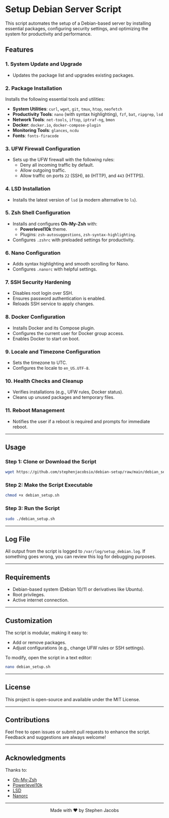 # Setup Debian Server Script

This script automates the setup of a Debian-based server by installing essential packages, configuring security settings, and optimizing the system for productivity and performance.

## Features

### 1. System Update and Upgrade
- Updates the package list and upgrades existing packages.

### 2. Package Installation
Installs the following essential tools and utilities:
- **System Utilities**: `curl`, `wget`, `git`, `tmux`, `htop`, `neofetch`
- **Productivity Tools**: `nano` (with syntax highlighting), `fzf`, `bat`, `ripgrep`, `lsd`
- **Network Tools**: `net-tools`, `iftop`, `iptraf-ng`, `bmon`
- **Docker**: `docker.io`, `docker-compose-plugin`
- **Monitoring Tools**: `glances`, `ncdu`
- **Fonts**: `fonts-firacode`

### 3. UFW Firewall Configuration
- Sets up the UFW firewall with the following rules:
  - Deny all incoming traffic by default.
  - Allow outgoing traffic.
  - Allow traffic on ports `22` (SSH), `80` (HTTP), and `443` (HTTPS).

### 4. LSD Installation
- Installs the latest version of `lsd` (a modern alternative to `ls`).

### 5. Zsh Shell Configuration
- Installs and configures **Oh-My-Zsh** with:
  - **Powerlevel10k** theme.
  - Plugins: `zsh-autosuggestions`, `zsh-syntax-highlighting`.
- Configures `.zshrc` with preloaded settings for productivity.

### 6. Nano Configuration
- Adds syntax highlighting and smooth scrolling for Nano.
- Configures `.nanorc` with helpful settings.

### 7. SSH Security Hardening
- Disables root login over SSH.
- Ensures password authentication is enabled.
- Reloads SSH service to apply changes.

### 8. Docker Configuration
- Installs Docker and its Compose plugin.
- Configures the current user for Docker group access.
- Enables Docker to start on boot.

### 9. Locale and Timezone Configuration
- Sets the timezone to UTC.
- Configures the locale to `en_US.UTF-8`.

### 10. Health Checks and Cleanup
- Verifies installations (e.g., UFW rules, Docker status).
- Cleans up unused packages and temporary files.

### 11. Reboot Management
- Notifies the user if a reboot is required and prompts for immediate reboot.

---

## Usage

### Step 1: Clone or Download the Script
```bash
wget https://github.com/stephenjacobsio/debian-setup/raw/main/debian_setup.sh
```

### Step 2: Make the Script Executable
```bash
chmod +x debian_setup.sh
```

### Step 3: Run the Script
```bash
sudo ./debian_setup.sh
```

---

## Log File
All output from the script is logged to `/var/log/setup_debian.log`. If something goes wrong, you can review this log for debugging purposes.

---

## Requirements
- Debian-based system (Debian 10/11 or derivatives like Ubuntu).
- Root privileges.
- Active internet connection.

---

## Customization
The script is modular, making it easy to:
- Add or remove packages.
- Adjust configurations (e.g., change UFW rules or SSH settings).

To modify, open the script in a text editor:
```bash
nano debian_setup.sh
```

---

## License
This project is open-source and available under the MIT License.

---

## Contributions
Feel free to open issues or submit pull requests to enhance the script. Feedback and suggestions are always welcome!

---

## Acknowledgments
Thanks to:
- [Oh-My-Zsh](https://ohmyz.sh/)
- [Powerlevel10k](https://github.com/romkatv/powerlevel10k)
- [LSD](https://github.com/lsd-rs/lsd)
- [Nanorc](https://github.com/scopatz/nanorc)

---

<div align="center">
  Made with ❤️ by Stephen Jacobs
</div>

